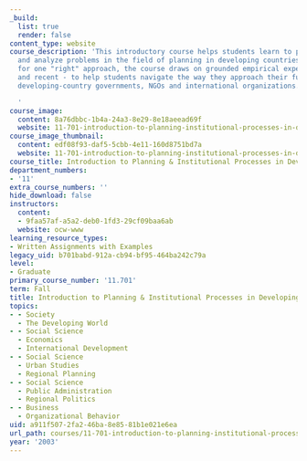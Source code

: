 ```yaml
---
_build:
  list: true
  render: false
content_type: website
course_description: 'This introductory course helps students learn to pose questions
  and analyze problems in the field of planning in developing countries. Not arguing
  for one "right" approach, the course draws on grounded empirical experiences - historical
  and recent - to help students navigate the way they approach their future work in
  developing-country governments, NGOs and international organizations.

  '
course_image:
  content: 8a76dbbc-1b4a-24a3-8e29-8e18aeead69f
  website: 11-701-introduction-to-planning-institutional-processes-in-developing-countries-fall-2003
course_image_thumbnail:
  content: edf08f93-daf5-5cbb-4e11-160d8751bd7a
  website: 11-701-introduction-to-planning-institutional-processes-in-developing-countries-fall-2003
course_title: Introduction to Planning & Institutional Processes in Developing Countries
department_numbers:
- '11'
extra_course_numbers: ''
hide_download: false
instructors:
  content:
  - 9faa57af-a5a2-deb0-1fd3-29cf09baa6ab
  website: ocw-www
learning_resource_types:
- Written Assignments with Examples
legacy_uid: b701babd-912a-cb94-bf95-464ba242c79a
level:
- Graduate
primary_course_number: '11.701'
term: Fall
title: Introduction to Planning & Institutional Processes in Developing Countries
topics:
- - Society
  - The Developing World
- - Social Science
  - Economics
  - International Development
- - Social Science
  - Urban Studies
  - Regional Planning
- - Social Science
  - Public Administration
  - Regional Politics
- - Business
  - Organizational Behavior
uid: a911f507-2fa2-46ba-8e85-81b1e021e6ea
url_path: courses/11-701-introduction-to-planning-institutional-processes-in-developing-countries-fall-2003
year: '2003'
---
```

